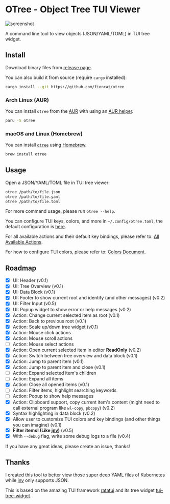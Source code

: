# OTree - Object Tree TUI Viewer

![screenshot](assets/screenshot.png)

A command line tool to view objects (JSON/YAML/TOML) in TUI tree widget.

## Install

Download binary files from [release page](https://github.com/fioncat/otree/releases).

You can also build it from source (require `cargo` installed):

```bash
cargo install --git https://github.com/fioncat/otree
```

### Arch Linux (AUR)

You can install `otree` from the [AUR](https://aur.archlinux.org/packages/otree) with using an [AUR helper](https://wiki.archlinux.org/title/AUR_helpers).

```bash
paru -S otree
```

### macOS and Linux (Homebrew)

You can install [`otree`](https://formulae.brew.sh/formula/otree) using [Homebrew](https://brew.sh).

```bash
brew install otree
```

## Usage

Open a JSON/YAML/TOML file in TUI tree viewer:

```bash
otree /path/to/file.json
otree /path/to/file.yaml
otree /path/to/file.toml
```

For more command usage, please run `otree --help`.

You can configure TUI keys, colors, and more in `~/.config/otree.toml`, the default configuration is [here](config/default.toml).

For all available actions and their default key bindings, please refer to: [All Available Actions](docs/actions.md).

For how to configure TUI colors, please refer to: [Colors Document](docs/colors.md).

## Roadmap

- [x] UI: Header (v0.1)
- [x] UI: Tree Overview (v0.1)
- [x] UI: Data Block (v0.1)
- [x] UI: Footer to show current root and identify (and other messages) (v0.2)
- [x] UI: Filter Input (v0.5)
- [x] UI: Popup widget to show error or help messages (v0.2)
- [x] Action: Change current selected item as root (v0.1)
- [x] Action: Back to previous root (v0.1)
- [x] Action: Scale up/down tree widget (v0.1)
- [x] Action: Mouse click actions
- [x] Action: Mouse scroll actions
- [ ] Action: Mouse select actions
- [x] Action: Open current selected item in editor **ReadOnly** (v0.2)
- [x] Action: Switch between tree overview and data block (v0.1)
- [x] Action: Jump to parent item (v0.1)
- [x] Action: Jump to parent item and close (v0.1)
- [ ] Action: Expand selected item's children
- [ ] Action: Expand all items
- [x] Action: Close all opened items (v0.1)
- [ ] Action: Filter items, highlight searching keywords
- [ ] Action: Popup to show help messages
- [x] Action: Clipboard support, copy current item's content (might need to call external program like `wl-copy`, `pbcopy`) (v0.2)
- [x] Syntax highlighting in data block (v0.2)
- [x] Allow user to customize TUI colors and key bindings (and other things you can imagine) (v0.1)
- [x] **Filter items! (Like [jnv](https://github.com/ynqa/jnv))** (v0.5)
- [x] With `--debug` flag, write some debug logs to a file (v0.4)

If you have any great ideas, please create an issue, thanks!

## Thanks

I created this tool to better view those super deep YAML files of Kubernetes while [jnv](https://github.com/ynqa/jnv) only supports JSON.

This is based on the amazing TUI framework [ratatui](https://github.com/ratatui-org/ratatui) and its tree widget [tui-tree-widget](https://github.com/EdJoPaTo/tui-rs-tree-widget.git).

